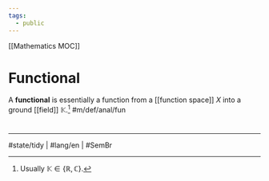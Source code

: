 ```yaml
---
tags:
  - public
---
```

[[Mathematics MOC]]
# Functional

A **functional** is essentially a function from a [[function space]] $X$ into a ground [[field]] $\mathbb{K}$.[^1] #m/def/anal/fun 


#
---
#state/tidy | #lang/en | #SemBr

[^1]: Usually $\mathbb{K} \in \{ \mathbb{R},\mathbb{C} \}$.
